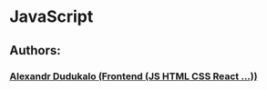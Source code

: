 ﻿# JavaScript

## Authors:

### [Alexandr Dudukalo (Frontend (JS HTML CSS React ...))](https://github.com/AndriiKot/JS__Courses__/tree/master/Alexandr_Dudukalo)

